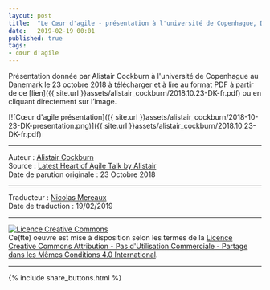 ```yaml
---
layout: post
title:  "Le Cœur d'agile - présentation à l'université de Copenhague, Danemark, Octobre 2018"
date:   2019-02-19 00:01
published: true
tags:
- cœur d'agile
---
```


Présentation donnée par Alistair Cockburn à l'université de Copenhague au Danemark le 23 octobre 2018 à télécharger et à lire au format PDF à partir de ce [lien]({{ site.url }}assets/alistair_cockburn/2018.10.23-DK-fr.pdf) ou en cliquant directement sur l’image.

[![Cœur d'agile présentation]({{ site.url }}assets/alistair_cockburn/2018-10-23-DK-presentation.png)]({{ site.url }}assets/alistair_cockburn/2018.10.23-DK-fr.pdf)


---
Auteur : [Alistair Cockburn](https://alistair.cockburn.us)  
Source : [Latest Heart of Agile Talk by Alistair](https://heartofagile.com/latest-heart-of-agile-talk-by-alistair/)  
Date de parution originale : 23 Octobre 2018  

---
Traducteur : [Nicolas Mereaux](http://www.les-traducteurs-agiles.org/traducteurs/)  
Date de traduction : 19/02/2019  

---

<a rel="license" href="http://creativecommons.org/licenses/by-nc-sa/4.0/"><img alt="Licence Creative Commons" style="border-width:0" src="http://i.creativecommons.org/l/by-nc-sa/4.0/88x31.png" /></a><br />Ce(tte) oeuvre est mise à disposition selon les termes de la <a rel="license" href="http://creativecommons.org/licenses/by-nc-sa/4.0/">Licence Creative Commons Attribution - Pas d'Utilisation Commerciale - Partage dans les Mêmes Conditions 4.0 International</a>.

---

{% include share_buttons.html %}
